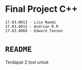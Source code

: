 # Final Project C++ 
```
17.83.0013 - Lisa Naomi
17.83.0015 - Andrian R.R
17.83.0060 - Edward Tansen
```

# `README`
Terdapat 2 tool untuk


